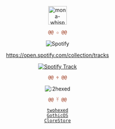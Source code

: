 <div align="center">
  <img alt="mona-whisper" width="50" src="https://github.githubassets.com/images/mona-whisper.gif" />

  ```diff
@@ ✩ @@
```


  ![Spotify](https://spotify-recently-played-readme.vercel.app/api?user=l6871vs6zyzjl45ctubllclc9&unique=true&count=1&width=300)

  https://open.spotify.com/collection/tracks
  
  [![Spotify Track](https://open.spotify.com/track/7sryiWTi3viiDTN22f4tFy?si=c340f6d3a6d8449c)](https://open.spotify.com/track/7sryiWTi3viiDTN22f4tFy?si=c340f6d3a6d8449c)

  ```diff
@@ ♱ @@
```

  ![:2hexed](https://count.getloli.com/get/@:2hexed)

  ```diff
@@ 𓋹 @@
```

  <a href="https://twohexed.vercel.app/"><code>twohexed</code></a>
  <br />
  <a href="https://gothicos.vercel.app/"><code>GothicOS</code></a>
  <br />
  <a href="https://clorestore.vercel.app"><code>CloreStore</code></a>
</div>
